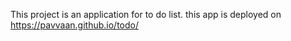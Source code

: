 This project is an application for to do list.
this app is deployed on https://pavvaan.github.io/todo/

